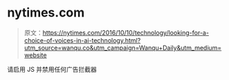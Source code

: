 # nytimes.com

> 原文：<https://nytimes.com/2016/10/10/technology/looking-for-a-choice-of-voices-in-ai-technology.html?utm_source=wanqu.co&utm_campaign=Wanqu+Daily&utm_medium=website>

请启用 JS 并禁用任何广告拦截器